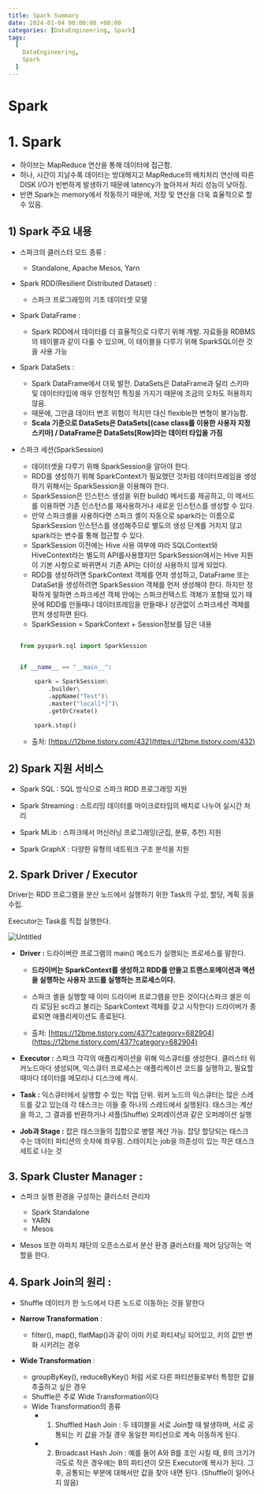 ```yaml
---
title: Spark Summary
date: 2024-01-04 00:00:00 +00:00
categories: [DataEngineering, Spark]
tags:
  [
    DataEngineering,
    Spark
  ]
---
```


# Spark

# 1. **Spark**

- 하이브는 MapReduce 연산을 통해 데이터에 접근함.
- 허나, 시간이 지날수록 데이터는 방대해지고 MapReduce의 배치처리 연산에 따른 DISK I/O가 빈번하게 발생하기 때문에 latency가 높아져서 처리 성능이 낮아짐.
- 반면 Spark는 memory에서 작동하기 때문에, 저장 및 연산을 더욱 효율적으로 할 수 있음.

## 1) Spark 주요 내용
- 스파크의 클러스터 모드 종류 : 
  - Standalone, Apache Mesos, Yarn
- Spark RDD(Resilient Distributed Dataset) : 
  - 스파크 프로그래밍의 기초 데이터셋 모델
- Spark DataFrame : 
  - Spark RDD에서 데이터를 더 효율적으로 다루기 위해 개발. 자료들을 RDBMS의 테이블과 같이 다룰 수 있으며, 이 테이블을 다루기 위해 SparkSQL이란 것을 사용 가능
- Spark DataSets : 
  - Spark DataFrame에서 더욱 발전. DataSets은 DataFrame과 달리 스키마 및 데이터타입에 매우 안정적인 특징을 가지기 때문에 조금의 오차도 허용하지 않음.
  - 때문에, 그만큼 데이터 변조 위험이 적지만 대신 flexible한 변형이 불가능함.     
  - **Scala 기준으로 DataSets은 DataSets[(case class를 이용한 사용자 지정 스키마] / DataFrame은 DataSets[Row]라는 데이터 타입을 가짐**
- 스파크 세션(SparkSession)
  - 데이터셋을 다루기 위해 SparkSession을 알아야 한다. 
  - RDD를 생성하기 위해 SparkContext가 필요했던 것처럼 데이터프레임을 생성하기 위해서는 SparkSession을 이용해야 한다. 
  - SparkSession은 인스턴스 생성을 위한 build() 메서드를 제공하고, 이 메서드를 이용하면 기존 인스턴스를 재사용하거나 새로운 인스턴스를 생성할 수 있다. 
  - 만약 스파크셸을 사용하다면 스파크 셸이 자동으로 spark라는 이름으로 SparkSession 인스턴스를 생성해주므로 별도의 생성 단계를 거치지 않고 spark라는 변수를 통해 접근할 수 있다. 
  - SparkSession 이전에는 Hive 사용 여부에 따라 SQLContext와 HiveContext라는 별도의 API를사용했지만 SparkSession에서는 Hive 지원이 기본 사항으로 바뀌면서 기존 API는 더이상 사용하지 않게 되었다.
  - RDD를 생성하려면 SparkContext 객체를 먼저 생성하고, DataFrame 또는 DataSet을 생성하려면 SparkSession 객체를 먼저 생성해야 한다. 하지만 정확하게 말하면 스파크세션 객체 안에는 스파크컨텍스트 객체가 포함돼 있기 때문에 RDD를 만들때나 데이터프레임을 만들때나 상관없이 스파크세션 객체를 먼저 생성하면 된다.
  - SparkSession = SparkContext + Session정보를 담은 내용


  ```python

  from pyspark.sql import SparkSession


  if __name__ == "__main__":
      
      spark = SparkSession\
          .builder\
          .appName("Test")\
          .master("local[*]")\
          .getOrCreate()

      spark.stop()

  ```

  - 출처: [https://12bme.tistory.com/432](https://12bme.tistory.com/432)

## 2) Spark 지원 서비스                                                                
- Spark SQL : SQL 방식으로 스파크 RDD 프로그래밍 지원

- Spark Streaming : 스트리밍 데이터를 마이크로타임의 배치로 나누어 실시간 처리

- Spark MLib : 스파크에서 머신러닝 프로그래밍(군집, 분류, 추천) 지원

- Spark GraphX : 다양한 유형의 네트워크 구조 분석을 지원         



## 2. Spark Driver / Executor

Driver는 RDD 프로그램을 분산 노드에서 실행하기 위한 Task의 구성, 할당, 계획 등을 수립. 

Executor는 Task를 직접 실행한다.

![Untitled](https://user-images.githubusercontent.com/12759500/229403290-4c3748bc-12f5-4725-afce-823e2e4ece99.png)

- **Driver :** 드라이버란 프로그램의 main() 메소드가 실행되는 프로세스를 말한다.

  - **드라이버는 SparkContext를 생성하고 RDD를 만들고 트랜스포메이션과 액션을 실행하는 사용자 코드를 실행하는 프로세스이다.**                                                                                                                                                                                                                                  
  - 스파크 셸을 실행할 때 이미 드라이버 프로그램을 만든 것이다(스파크 셸은 미리 로딩된 sc라고 불리는 SparkContext 객체를 갖고 시작한다) 드라이버가 종료되면 애플리케이션도 종료된다.

  - 출처: [https://12bme.tistory.com/437?category=682904](https://12bme.tistory.com/437?category=682904)

- **Executor :** 스파크 각각의 애플리케이션을 위해 익스큐터를 생성한다. 클러스터 워커노드마다 생성되며, 익스큐터 프로세스는 애플리케이션 코드를 실행하고, 필요할 때마다 데이터를 메모리나 디스크에 캐시.

- **Task :** 익스큐터에서 실행할 수 있는 작업 단위. 워커 노드의 익스큐터는 많은 스레드를 갖고 있는데 각 태스크는 이들 중 하나의 스레드에서 실행된다. 태스크는 계산을 하고, 그 결과를 반환하거나 셔플(Shuffle) 오퍼레이션과 같은 오퍼레이션 실행

- **Job과 Stage :** 잡은 태스크들의 집합으로 병렬 계산 가능. 잡당 할당되는 태스크 수는 데이터 파티션의 숫자에 좌우됨. 스테이지는 job을 의존성이 있는 작은 태스크 세트로 나눈 것

## 3. Spark Cluster Manager : 
- 스파크 실행 환경을 구성하는 클러스터 관리자
  - Spark Standalone
  - YARN
  - Mesos

- Mesos 또한 아파치 재단의 오픈소스로서 분산 환경 클러스터를 제어 담당하는 역할을 한다.



## 4. Spark Join의 원리 : 
- Shuffle 데이터가 한 노드에서 다른 노드로 이동하는 것을 말한다

- **Narrow Transformation** : 
  - filter(), map(), flatMap()과 같이 이미 키로 파티셔닝 되어있고, 키의 값만 변화 시키려는 경우

- **Wide Transformation** : 
  - groupByKey(), reduceByKey() 처럼 서로 다른 파티션들로부터 특정한 값을 추출하고 싶은 경우
  - Shuffle은 주로 Wide Transformation이다
  - Wide Transformation의 종류
    - 1) Shuffled Hash Join : 
    두 테이블을 서로 Join할 때 발생하며, 서로 공통되는 키 값을 가질 경우 동일한 파티션으로 계속 이동하게 된다.

    - 2) Broadcast Hash Join : 
    예를 들어 A와 B를 조인 시킬 때, B의 크기가 극도로 작은 경우에는 B의 파티션이 모든 Executor에 복사가 된다. 그 후, 공통되는 부분에 대해서만 값을 찾아 내면 된다. (Shuffle이 일어나지 않음)
